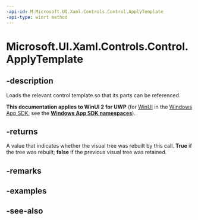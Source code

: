 ```yaml
---
-api-id: M:Microsoft.UI.Xaml.Controls.Control.ApplyTemplate
-api-type: winrt method
---
```


<!-- Method syntax
public bool ApplyTemplate()
-->

# Microsoft.UI.Xaml.Controls.Control.ApplyTemplate

## -description
Loads the relevant control template so that its parts can be referenced.

**This documentation applies to WinUI 2 for UWP** (for [WinUI](/windows/apps/winui/winui3/) in the [Windows App SDK](/windows/apps/windows-app-sdk/), see the **[Windows App SDK namespaces](/windows/windows-app-sdk/api/winrt/)**).

## -returns
A value that indicates whether the visual tree was rebuilt by this call. **True** if the tree was rebuilt; **false** if the previous visual tree was retained.

## -remarks

## -examples

## -see-also
